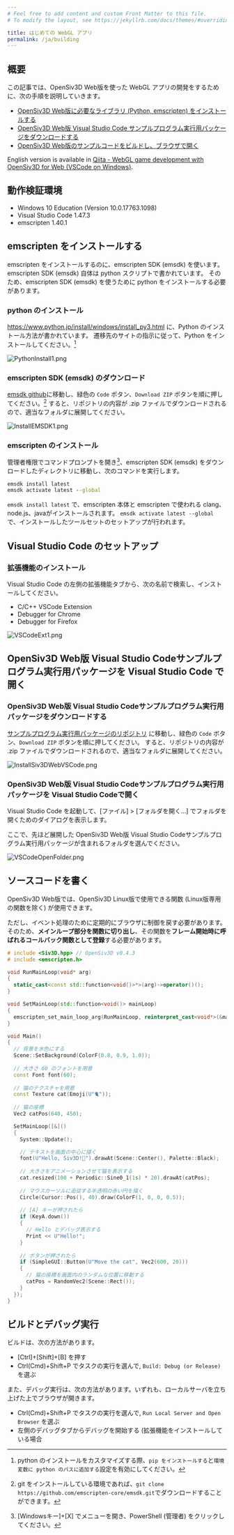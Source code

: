 ```yaml
---
# Feel free to add content and custom Front Matter to this file.
# To modify the layout, see https://jekyllrb.com/docs/themes/#overriding-theme-defaults

title: はじめての WebGL アプリ
permalink: /ja/building
---
```


## 概要

この記事では、OpenSiv3D Web版を使った WebGL アプリの開発をするために、次の手順を説明していきます。

- [OpenSiv3D Web版に必要なライブラリ (Python, emscripten) をインストールする](#emscripten-をインストールする)
- [OpenSiv3D Web版 Visual Studio Code サンプルプログラム実行用パッケージをダウンロードする](#opensiv3d-web版-visual-studio-codeサンプルプログラム実行用パッケージをダウンロードする)
- [OpenSiv3D Web版のサンプルコードをビルドし、ブラウザで開く](#ビルドとデバッグ実行)

English version is available in [Qiita - WebGL game development with OpenSiv3D for Web (VSCode on Windows)](https://qiita.com/nokotan/items/7fdb71b39901132b4014).

## 動作検証環境

- Windows 10 Education (Version 10.0.17763.1098)
- Visual Studio Code 1.47.3
- emscripten 1.40.1

## emscripten をインストールする

emscripten をインストールするのに、emscripten SDK (emsdk) を使います。
emscripten SDK (emsdk) 自体は python スクリプトで書かれています。
そのため、emscripten SDK (emsdk) を使うために python をインストールする必要があります。

### python のインストール

<https://www.python.jp/install/windows/install_py3.html> に、Python のインストール方法が書かれています。
遷移先のサイトの指示に従って、Python をインストールしてください。[^custom-python]

[^custom-python]: python のインストールをカスタマイズする際、`pip をインストールする`と`環境変数に python のパスに追加する`設定を有効にしてください。

![PythonInstall1.png](https://qiita-image-store.s3.ap-northeast-1.amazonaws.com/0/158514/19fd629e-4652-999e-c53e-9213a288049a.png)

### emscripten SDK (emsdk) のダウンロード

[emsdk github](https://github.com/emscripten-core/emsdk/archive/master.zip)に移動し、緑色の `Code` ボタン、`Download ZIP` ボタンを順に押してください。[^emsdk-git]
すると、リポジトリの内容が .zip ファイルでダウンロードされるので、適当なフォルダに展開してください。

[^emsdk-git]: git をインストールしている環境であれば、`git clone https://github.com/emscripten-core/emsdk.git`でダウンロードすることができます。

![InstallEMSDK1.png](https://qiita-image-store.s3.ap-northeast-1.amazonaws.com/0/158514/4b923473-ecf0-0266-950e-e5a8044ec60f.png)

### emscripten のインストール

管理者権限でコマンドプロンプトを開き[^admin-cmd]、emscripten SDK (emsdk) をダウンロードしたディレクトリに移動し、次のコマンドを実行します。

[^admin-cmd]: [Windowsキー]+[X] でメニューを開き、PowerShell (管理者) をクリックしてください。

```bat
emsdk install latest
emsdk activate latest --global
```

`emsdk install latest` で、emscripten 本体と emscripten で使われる clang、node.js、javaがインストールされます。
`emsdk activate latest --global` で、インストールしたツールセットのセットアップが行われます。

## Visual Studio Code のセットアップ

### 拡張機能のインストール

Visual Studio Code の左側の拡張機能タブから、次の名前で検索し、インストールしてください。

- C/C++ VSCode Extension
- Debugger for Chrome
- Debugger for Firefox

![VSCodeExt1.png](https://qiita-image-store.s3.ap-northeast-1.amazonaws.com/0/158514/bf97ad48-9626-4898-d671-48b740ddaecc.png)

## OpenSiv3D Web版 Visual Studio Codeサンプルプログラム実行用パッケージを Visual Studio Code で開く

### OpenSiv3D Web版 Visual Studio Codeサンプルプログラム実行用パッケージをダウンロードする

[サンプルプログラム実行用パッケージのリポジトリ](https://github.com/nokotan/OpenSiv3DForWeb-VSCode) に移動し、緑色の `Code` ボタン、`Download ZIP` ボタンを順に押してください。
すると、リポジトリの内容が .zip ファイルでダウンロードされるので、適当なフォルダに展開してください。

![InstallSiv3DWebVSCode.png](https://qiita-image-store.s3.ap-northeast-1.amazonaws.com/0/158514/3c6d1c31-e6ff-0fb4-a00c-0086a2fafd12.png)

### OpenSiv3D Web版 Visual Studio Codeサンプルプログラム実行用パッケージを Visual Studio Codeで開く

Visual Studio Code を起動して、[ファイル] > [フォルダを開く...] でフォルダを開くためのダイアログを表示します。

ここで、先ほど展開した OpenSiv3D Web版 Visual Studio Codeサンプルプログラム実行用パッケージが含まれるフォルダを選んでください。

[^open-dialog]: `File`をクリックし、`Open Folder ...`を選択します。

  ![VSCodeOpenFolder.png](https://qiita-image-store.s3.ap-northeast-1.amazonaws.com/0/158514/385e8dfe-3f3a-431f-a8ed-63e2d491723c.png)

## ソースコードを書く

OpenSiv3D Web版では、OpenSiv3D Linux版で使用できる関数 (Linux版専用の関数を除く) が使用できます。

ただし、イベント処理のために定期的にブラウザに制御を戻す必要があります。そのため、**メインループ部分を関数に切り出し**、その関数を**フレーム開始時に呼ばれるコールバック関数として登録**する必要があります。

```c++:Main.cpp
# include <Siv3D.hpp> // OpenSiv3D v0.4.3
# include <emscripten.h>

void RunMainLoop(void* arg)
{
  static_cast<const std::function<void()>*>(arg)->operator()();
}

void SetMainLoop(std::function<void()> mainLoop)
{
  emscripten_set_main_loop_arg(RunMainLoop, reinterpret_cast<void*>(&mainLoop), 0, 1);
}

void Main()
{
  // 背景を水色にする
  Scene::SetBackground(ColorF(0.8, 0.9, 1.0));
  
  // 大きさ 60 のフォントを用意
  const Font font(60);
  
  // 猫のテクスチャを用意
  const Texture cat(Emoji(U"🐈"));
  
  // 猫の座標
  Vec2 catPos(640, 450);

  SetMainLoop([&]()
  {
    System::Update();

    // テキストを画面の中心に描く
    font(U"Hello, Siv3D!🐣").drawAt(Scene::Center(), Palette::Black);
    
    // 大きさをアニメーションさせて猫を表示する
    cat.resized(100 + Periodic::Sine0_1(1s) * 20).drawAt(catPos);
    
    // マウスカーソルに追従する半透明の赤い円を描く
    Circle(Cursor::Pos(), 40).draw(ColorF(1, 0, 0, 0.5));
    
    // [A] キーが押されたら
    if (KeyA.down())
    {
      // Hello とデバッグ表示する
      Print << U"Hello!";
    }
    
    // ボタンが押されたら
    if (SimpleGUI::Button(U"Move the cat", Vec2(600, 20)))
    {
      // 猫の座標を画面内のランダムな位置に移動する
      catPos = RandomVec2(Scene::Rect());
    }
  });
}
```

## ビルドとデバッグ実行

ビルドは、次の方法があります。

- [Ctrl]+[Shift]+[B] を押す
- Ctrl(Cmd)+Shift+P でタスクの実行を選んで, `Build: Debug (or Release)` を選ぶ

また、デバッグ実行は、次の方法があります。いずれも、ローカルサーバを立ち上げた上でブラウザが開きます。

- Ctrl(Cmd)+Shift+P でタスクの実行を選んで, `Run Local Server and Open Browser` を選ぶ
- 左側のデバッグタブからデバッグを開始する (拡張機能をインストールしている場合

